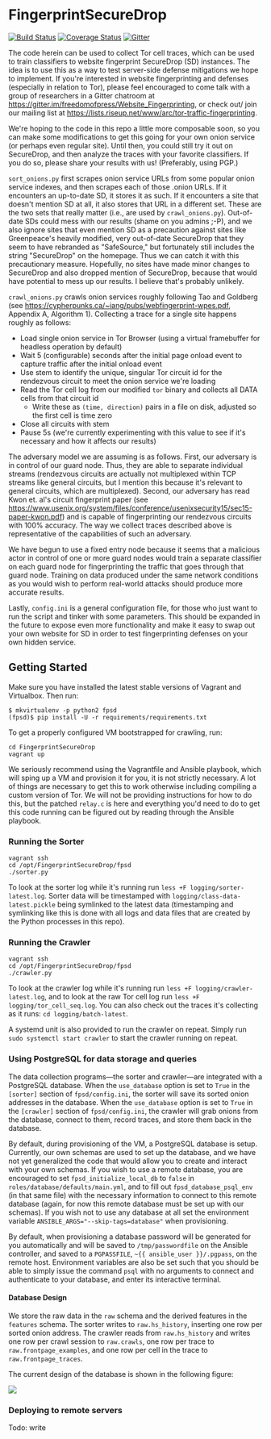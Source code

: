 # FingerprintSecureDrop

[![Build Status](https://travis-ci.org/freedomofpress/FingerprintSecureDrop.png)](http://travis-ci.org/freedomofpress/FingerprintSecureDrop)
[![Coverage Status](https://coveralls.io/repos/freedomofpress/FingerprintSecureDrop/badge.svg?branch=develop&service=github)](https://coveralls.io/github/freedomofpress/FingerprintSecureDrop?branch=master)
[![Gitter](https://badges.gitter.im/Join%20Chat.svg)](https://gitter.im/freedomofpress/Website_Fingerprinting)

The code herein can be used to collect Tor cell traces, which can be used to
train classifiers to website fingerprint SecureDrop (SD) instances. The idea is
to use this as a way to test server-side defense mitigations we hope to
implement. If you're interested in website fingerprinting and defenses
(especially in relation to Tor), please feel encouraged to come talk with a
group of researchers in a Gitter chatroom at
https://gitter.im/freedomofpress/Website_Fingerprinting, or check out/ join our
mailing list at https://lists.riseup.net/www/arc/tor-traffic-fingerprinting.

We're hoping to the code in this repo a little more composable soon, so you can
make some modifications to get this going for your own onion service (or perhaps
even regular site). Until then, you could still try it out on SecureDrop, and
then analyze the traces with your favorite classifiers. If you do so, please
share your results with us! (Preferably, using PGP.)

`sort_onions.py` first scrapes onion service URLs from some popular onion
service indexes, and then scrapes each of those .onion URLs. If it encounters an
up-to-date SD, it stores it as such. If it encounters a site that doesn't
mention SD at all, it also stores that URL in a different set. These are the two
sets that really matter (i.e., are used by `crawl_onions.py`). Out-of-date SDs
could mess with our results (shame on you admins ;-P), and we also ignore sites
that even mention SD as a precaution against sites like Greenpeace's heavily
modified, very out-of-date SecureDrop that they seem to have rebranded as
"SafeSource," but fortunately still includes the string "SecureDrop" on the
homepage. Thus we can catch it with this precautionary measure. Hopefully, no
sites have made minor changes to SecureDrop and also dropped mention of
SecureDrop, because that would have potential to mess up our results. I believe
that's probably unlikely.

`crawl_onions.py` crawls onion services roughly following Tao and Goldberg (see
https://cypherpunks.ca/~iang/pubs/webfingerprint-wpes.pdf, Appendix A, Algorithm
1). Collecting a trace for a single site happens roughly as follows:

* Load single onion service in Tor Browser (using a virtual framebuffer for
    headless operation by default)
* Wait 5 (configurable) seconds after the initial page onload event to capture
    traffic after the initial onload event
* Use stem to identify the unique, singular Tor circuit id for the rendezvous
    circuit to meet the onion service we're loading
* Read the Tor cell log from our modified `tor` binary and collects all DATA
    cells from that circuit id
    * Write these as `(time, direction)` pairs in a file on disk, adjusted so
        the first cell is time zero
* Close all circuits with stem
* Pause 5s (we're currently experimenting with this value to see if it's
  necessary and how it affects our results)

The adversary model we are assuming is as follows. First, our adversary is in
control of our guard node. Thus, they are able to separate individual streams
(rendezvous circuits are actually not multiplexed within TCP streams like
general circuits, but I mention this because it's relevant to general circuits,
which are multiplexed). Second, our adversary has read Kwon et. al's circuit
fingerprint paper (see
https://www.usenix.org/system/files/conference/usenixsecurity15/sec15-paper-kwon.pdf)
and is capable of fingerprinting our rendezvous circuits with 100% accuracy. The
way we collect traces described above is representative of the capabilities of
such an adversary.

We have begun to use a fixed entry node because it seems that a malicious actor
in control of one or more guard nodes would train a separate classifier on each
guard node for fingerprinting the traffic that goes through that guard node.
Training on data produced under the same network conditions as you would wish to
perform real-world attacks should produce more accurate results.

Lastly, `config.ini` is a general configuration file, for those who just want to
run the script and tinker with some parameters. This should be expanded in the
future to expose even more functionality and make it easy to swap out your own
website for SD in order to test fingerprinting defenses on your own hidden
service.

## Getting Started

Make sure you have installed the latest stable versions of Vagrant and
Virtualbox. Then run:

```
$ mkvirtualenv -p python2 fpsd
(fpsd)$ pip install -U -r requirements/requirements.txt
```

To get a properly configured VM bootstrapped for crawling, run:

```
cd FingerprintSecureDrop
vagrant up
```

We seriously recommend using the Vagrantfile and Ansible playbook, which will
sping up a VM and provision it for you, it is not strictly necessary. A lot of
things are necessary to get this to work otherwise including compiling a custom
version of Tor. We will not be providing instructions for how to do this, but
the patched `relay.c` is here and everything you'd need to do to get this code
running can be figured out by reading through the Ansible playbook.

### Running the Sorter

```
vagrant ssh
cd /opt/FingerprintSecureDrop/fpsd
./sorter.py
```

To look at the sorter log while it's running run `less +F
logging/sorter-latest.log`. Sorter data will be timestamped with
`logging/class-data-latest.pickle` being symlinked to the latest data
(timestamping and symlinking like this is done with all logs and data files that
are created by the Python processes in this repo).

### Running the Crawler

```
vagrant ssh
cd /opt/FingerprintSecureDrop/fpsd
./crawler.py
```

To look at the crawler log while it's running run `less +F
logging/crawler-latest.log`, and to look at the raw Tor cell log run `less +F
logging/tor_cell_seq.log`. You can also check out the traces it's collecting as
it runs: `cd logging/batch-latest`.

A systemd unit is also provided to run the crawler on repeat. Simply run
`sudo systemctl start crawler` to start the crawler running
on repeat.

### Using PostgreSQL for data storage and queries

The data collection programs—the sorter and crawler—are integrated with a
PostgreSQL database. When the `use_database` option is set to `True` in the
`[sorter]` section of `fpsd/config.ini`, the sorter will save its sorted onion
addresses in the database. When the `use_database` option is set to `True` in
the `[crawler]` section of `fpsd/config.ini`, the crawler will grab onions from
the database, connect to them, record traces, and store them back in the
database.

By default, during provisioning of the VM, a PostgreSQL database is setup.
Currently, our own schemas are used to set up the database, and we have not yet
generalized the code that would allow you to create and interact with your own
schemas. If you wish to use a remote database, you are encouraged to set
`fpsd_initialize_local_db` to `false` in `roles/database/defaults/main.yml`, and
to fill out `fpsd_database_psql_env` (in that same file) with the necessary
information to connect to this remote database (again, for now this remote
database must be set up with our schemas).  If you wish not to use any database
at all set the environment variable `ANSIBLE_ARGS="--skip-tags=database"` when
provisioning.

By default, when provisioning a database password will be generated for you
automatically and will be saved to `/tmp/passwordfile` on the Ansible
controller, and saved to a `PGPASSFILE`, `~{{ ansible_user }}/.pgpass`, on the
remote host. Environment variables are also be set such that you should be able
to simply issue the command `psql` with no arguments to connect and authenticate
to your database, and enter its interactive terminal.

#### Database Design

We store the raw data in the `raw` schema and the derived features in the
`features` schema. The sorter writes to `raw.hs_history`, inserting one row per
sorted onion address. The crawler reads from `raw.hs_history` and writes one row
per crawl session to `raw.crawls`, one row per trace to
`raw.frontpage_examples`, and one row per cell in the trace to
`raw.frontpage_traces`. 

The current design of the database is shown in the following figure:

![](docs/images/dbdesign.png)

### Deploying to remote servers

Todo: write
